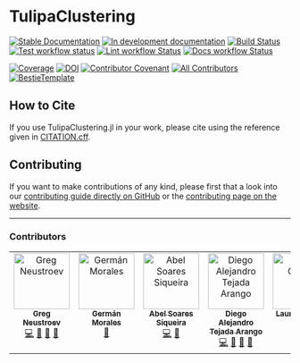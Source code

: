 # TulipaClustering

[![Stable Documentation](https://img.shields.io/badge/docs-stable-blue.svg)](https://TulipaEnergy.github.io/TulipaClustering.jl/stable)
[![In development documentation](https://img.shields.io/badge/docs-dev-blue.svg)](https://TulipaEnergy.github.io/TulipaClustering.jl/dev)
[![Build Status](https://github.com/TulipaEnergy/TulipaClustering.jl/workflows/Test/badge.svg)](https://github.com/TulipaEnergy/TulipaClustering.jl/actions)
[![Test workflow status](https://github.com/TulipaEnergy/TulipaClustering.jl/actions/workflows/Test.yml/badge.svg?branch=main)](https://github.com/TulipaEnergy/TulipaClustering.jl/actions/workflows/Test.yml?query=branch%3Amain)
[![Lint workflow Status](https://github.com/TulipaEnergy/TulipaClustering.jl/actions/workflows/Lint.yml/badge.svg?branch=main)](https://github.com/TulipaEnergy/TulipaClustering.jl/actions/workflows/Lint.yml?query=branch%3Amain)
[![Docs workflow Status](https://github.com/TulipaEnergy/TulipaClustering.jl/actions/workflows/Docs.yml/badge.svg?branch=main)](https://github.com/TulipaEnergy/TulipaClustering.jl/actions/workflows/Docs.yml?query=branch%3Amain)

[![Coverage](https://codecov.io/gh/TulipaEnergy/TulipaClustering.jl/branch/main/graph/badge.svg)](https://codecov.io/gh/TulipaEnergy/TulipaClustering.jl)
[![DOI](https://zenodo.org/badge/712902842.svg)](https://zenodo.org/doi/10.5281/zenodo.10419235)
[![Contributor Covenant](https://img.shields.io/badge/Contributor%20Covenant-2.1-4baaaa.svg)](CODE_OF_CONDUCT.md)
[![All Contributors](https://img.shields.io/github/all-contributors/TulipaEnergy/TulipaClustering.jl?labelColor=5e1ec7&color=c0ffee&style=flat-square)](#contributors)
[![BestieTemplate](https://img.shields.io/endpoint?url=https://raw.githubusercontent.com/JuliaBesties/BestieTemplate.jl/main/docs/src/assets/badge.json)](https://github.com/JuliaBesties/BestieTemplate.jl)

## How to Cite

If you use TulipaClustering.jl in your work, please cite using the reference given in [CITATION.cff](https://github.com/TulipaEnergy/TulipaClustering.jl/blob/main/CITATION.cff).

## Contributing

If you want to make contributions of any kind, please first that a look into our [contributing guide directly on GitHub](docs/src/90-contributing.md) or the [contributing page on the website](https://TulipaEnergy.github.io/TulipaClustering.jl/dev/90-contributing/).

---

### Contributors

<!-- ALL-CONTRIBUTORS-LIST:START - Do not remove or modify this section -->
<!-- prettier-ignore-start -->
<!-- markdownlint-disable -->
<table>
  <tbody>
    <tr>
      <td align="center" valign="top" width="14.28%"><a href="https://github.com/greg-neustroev"><img src="https://avatars.githubusercontent.com/u/32451432?v=4?s=100" width="100px;" alt="Greg Neustroev"/><br /><sub><b>Greg Neustroev</b></sub></a><br /><a href="#code-greg-neustroev" title="Code">💻</a> <a href="#doc-greg-neustroev" title="Documentation">📖</a> <a href="#maintenance-greg-neustroev" title="Maintenance">🚧</a> <a href="#review-greg-neustroev" title="Reviewed Pull Requests">👀</a></td>
      <td align="center" valign="top" width="14.28%"><a href="https://github.com/g-moralesespana"><img src="https://avatars.githubusercontent.com/u/42405171?v=4?s=100" width="100px;" alt="Germán Morales"/><br /><sub><b>Germán Morales</b></sub></a><br /><a href="#ideas-g-moralesespana" title="Ideas, Planning, & Feedback">🤔</a></td>
      <td align="center" valign="top" width="14.28%"><a href="https://abelsiqueira.com"><img src="https://avatars.githubusercontent.com/u/1068752?v=4?s=100" width="100px;" alt="Abel Soares Siqueira"/><br /><sub><b>Abel Soares Siqueira</b></sub></a><br /><a href="#code-abelsiqueira" title="Code">💻</a> <a href="#review-abelsiqueira" title="Reviewed Pull Requests">👀</a></td>
      <td align="center" valign="top" width="14.28%"><a href="https://github.com/datejada"><img src="https://avatars.githubusercontent.com/u/12887482?v=4?s=100" width="100px;" alt="Diego Alejandro Tejada Arango"/><br /><sub><b>Diego Alejandro Tejada Arango</b></sub></a><br /><a href="#code-datejada" title="Code">💻</a> <a href="#doc-datejada" title="Documentation">📖</a> <a href="#review-datejada" title="Reviewed Pull Requests">👀</a> <a href="#maintenance-datejada" title="Maintenance">🚧</a></td>
      <td align="center" valign="top" width="14.28%"><a href="https://github.com/clizbe"><img src="https://avatars.githubusercontent.com/u/11889283?v=4?s=100" width="100px;" alt="Lauren Clisby"/><br /><sub><b>Lauren Clisby</b></sub></a><br /><a href="#projectManagement-clizbe" title="Project Management">📆</a> <a href="#ideas-clizbe" title="Ideas, Planning, & Feedback">🤔</a></td>
    </tr>
  </tbody>
</table>

<!-- markdownlint-restore -->
<!-- prettier-ignore-end -->

<!-- ALL-CONTRIBUTORS-LIST:END -->
